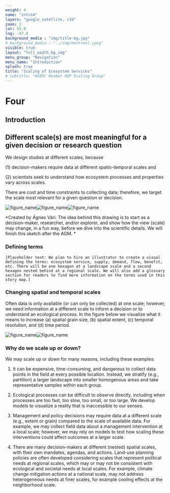 ```yaml
---
weight: 4
name: "intro4"
layers: "google_satellite, c2d"
zoom: 3
lat: 55.0
lng: -97.0
background_media : "img/title-bg.jpg" 
# background_media : "../img/montreal.jpeg" 
visible: true
layout: "full_width_bg_img"
menu_group: "Navigation"
menu_name: "Introduction"
splash: true
title: "Scaling of Ecosystem Services"
# subtitle: "NSERC ResNet HQP Scaling Group"
---
```



# Four

## Introduction



## Different scale(s) are most meaningful for a given decision or research question



We design studies at different scales, because



(1) decision-makers require data at different spatio-temporal scales and



(2) scientists seek to understand how ecosystem processes and properties vary across scales.



There are cost and time constraints to collecting data; therefore, we target the scale most relevant for a given question or decision.



![figure_name](img/intro/terraincognita.JPG)![figure_name](img/intro/ants.JPG)![figure_name](img/intro/bird.JPG)    

*Created by Ágnes Vári. The idea behind this drawing is to start as a decision-maker, researcher, and/or explorer, and show how the view (scale) may change, in a fun way, before we dive into the scientific details. We will finish this sketch after the AGM. *





### Defining terms



`[Placeholder text: We plan to hire an illustrator to create a visual defining the terms: ecosystem service, supply, demand, flow, benefit, etc. There will be one hexagon at a landscape scale and a second hexagon nested behind at a regional scale. We will also add a glossary section for readers to find more information on the terms used in this story map.]`





### Changing spatial and temporal scales



Often data is only available (or can only be collected) at one scale; however, we need information at a different scale to inform a decision or to understand an ecological process. In the figure below we visualize what it means to increase (a) spatial grain size, (b) spatial extent, (c) temporal resolution, and (d) time period.



![figure_name](img/intro/IncreasingGrainExtentFig_30Apr2023Part1.png)![figure_name](img/intro/IncreasingGrainExtentFig_30Apr2023Part2.png)






### Why do we scale up or down?



We may scale up or down for many reasons, including these examples:

1.   It can be expensive, time-consuming, and dangerous to collect data points in the field at every possible location. Instead, we stratify (e.g., partition) a larger landscape into smaller homogenous areas and take representative samples within each group.

2.   Ecological processes can be difficult to observe directly, including when processes are too fast, too slow, too small, or too large. We develop models to visualize a reality that is inaccessible to our senses.

3.   Management and policy decisions may require data at a different scale (e.g., extent or grain) compared to the scale of available data. For example, we may collect field data about a management intervention at a local scale; however, we may rely on models to test how scaling these interventions could affect outcomes at a larger scale.

4.  There are many decision-makers at different (nested) spatial scales, with their own mandates, agendas, and actions. Land-use planning policies are often developed considering scales that represent political needs at regional scales, which may or may not be consistent with ecological and societal needs at local scales. For example, climate change mitigation actions at a national scale, may not address heterogeneous needs at finer scales, for example cooling effects at the neighborhood scale.
